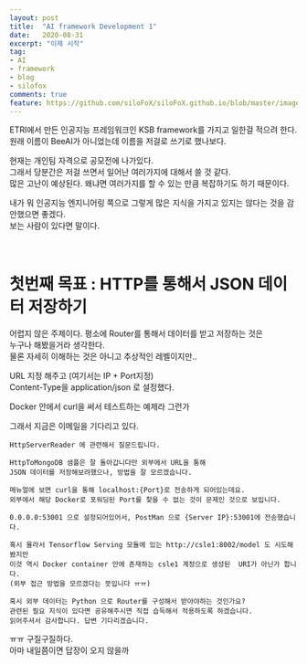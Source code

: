```yaml
---
layout: post
title:  "AI framework Development 1"
date:   2020-08-31
excerpt: "이제 시작"
tag:
- AI
- framework
- blog
- silofox
comments: true
feature: https://github.com/siloFoX/siloFoX.github.io/blob/master/images/help/help.jpg?raw=true
---
```


ETRI에서 만든 인공지능 프레임워크인 KSB framework를 가지고 일한걸 적으려 한다.<br>
원래 이름이 BeeAI가 아니었는데 이름을 저걸로 쓰기로 했나보다.

현재는 개인팀 자격으로 공모전에 나가있다.<br>
그래서 당분간은 저걸 쓰면서 일어난 여러가지에 대해서 쓸 것 같다.<br>
많은 고난이 예상된다. 왜냐면 여러가지를 할 수 있는 만큼 복잡하기도 하기 때문이다.

내가 뭐 인공지능 엔지니어링 쪽으로 그렇게 많은 지식을 가지고 있지는 않다는 것을 감안했으면 좋겠다.<br>
보는 사람이 있다면 말이다.

<br>

# 첫번째 목표 : HTTP를 통해서 JSON 데이터 저장하기

어렵지 않은 주제이다. 평소에 Router를 통해서 데이터를 받고 저장하는 것은<br>
누구나 해봤을거라 생각한다.<br>
물론 자세히 이해하는 것은 아니고 추상적인 레벨이지만..

URL 지정 해주고 (여기서는 IP + Port지정)<br>
Content-Type을 application/json 로 설정했다.

Docker 안에서 curl을 써서 테스트하는 예제라 그런가

그래서 지금은 이메일을 기다리고 있다.

```
HttpServerReader 에 관련해서 질문드립니다.

HttpToMongoDB 샘플은 잘 돌아갑니다만 외부에서 URL을 통해
JSON 데이터를 저장해보려했으나, 방법을 잘 모르겠습니다.

메뉴얼에 보면 curl을 통해 localhost:{Port}로 전송하게 되어있는데요.
외부에서 해당 Docker로 포워딩된 Port를 찾을 수 없는 것이 문제인 것으로 보입니다.

0.0.0.0:53001 으로 설정되어있어서, PostMan 으로 {Server IP}:53001에 전송했습니다.

혹시 몰라서 Tensorflow Serving 모듈에 있는 http://csle1:8002/model 도 시도해봤지만
이것 역시 Docker container 안에 존재하는 csle1 계정으로 생성된  URI가 아닌가 합니다.
(외부 접근 방법을 모르겠다는 뜻입니다 ㅠㅠ)

혹시 외부 데이터는 Python 으로 Router를 구성해서 받아야하는 것인가요?
관련된 필요 지식이 있다면 공유해주시면 직접 습득해서 적용하도록 하겠습니다.
읽어주셔서 감사합니다. 답변 기다리겠습니다.
```
ㅠㅠ 구질구질하다.<br>
아마 내일쯤이면 답장이 오지 않을까